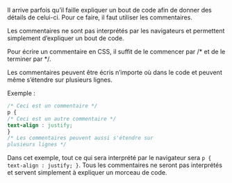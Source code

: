 Il arrive parfois qu’il faille expliquer un bout de code afin de donner des détails de celui-ci. Pour ce faire, il faut utiliser les commentaires. 

Les commentaires ne sont pas interprétés par les navigateurs et permettent simplement d’expliquer un bout de code.

Pour écrire un commentaire en CSS, il suffit de le commencer par /* et de le terminer par */.

Les commentaires peuvent être écris n’importe où dans le code et peuvent même s’étendre sur plusieurs lignes. 

Exemple :

```css
/* Ceci est un commentaire */
p {
/* Ceci est un autre commentaire */
text-align : justify;
}
/* Les commentaires peuvent aussi s'étendre sur
plusieurs lignes */
```

Dans cet exemple, tout ce qui sera interprété par le navigateur sera ```p { text-align : justify; }```. Tous les commentaires ne seront pas interprétés et servent simplement à expliquer un morceau de code.  

